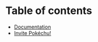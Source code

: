# Table of contents

* [Documentation](README.md)
* [Invite Pokéchu!](https://discord.com/oauth2/authorize?client\_id=731192650794926191\&permissions=36507610176\&scope=bot%20applications.commands)
